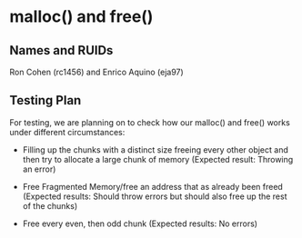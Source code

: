 malloc() and free()
===================

## Names and RUIDs

Ron Cohen (rc1456) and Enrico Aquino (eja97)

## Testing Plan

For testing, we are planning on to check how our malloc() and free() works under different circumstances:

- Filling up the chunks with a distinct size freeing every other object and then
    try to allocate a large chunk of memory
    (Expected result: Throwing an error)

- Free Fragmented Memory/free an address that as already been freed 
    (Expected results: Should throw errors but should also free up the rest of the chunks)

- Free every even, then odd chunk
    (Expected results: No errors)
